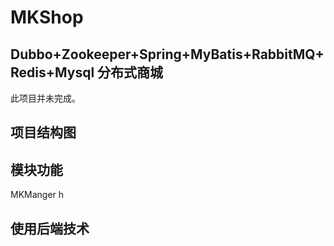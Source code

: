 # MKShop

## Dubbo+Zookeeper+Spring+MyBatis+RabbitMQ+Redis+Mysql 分布式商城
此项目并未完成。

## 项目结构图





## 模块功能
MKManger h


## 使用后端技术






